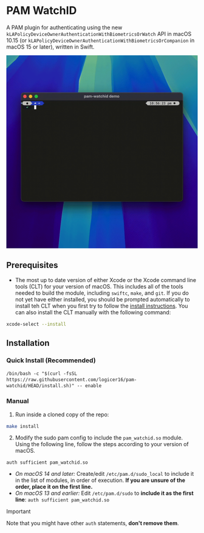 # PAM WatchID

A PAM plugin for authenticating using the new `kLAPolicyDeviceOwnerAuthenticationWithBiometricsOrWatch` API in macOS 10.15 (or `kLAPolicyDeviceOwnerAuthenticationWithBiometricsOrCompanion` in macOS 15 or later), written in Swift.

![](demo.gif)

## Prerequisites

* The most up to date version of either Xcode or the Xcode command line tools (CLT) for your version of macOS. This includes all of the tools needed to build the module, including `swiftc`, `make`, and `git`. If you do not yet have either installed, you should be prompted automatically to install teh CLT when you first try to follow the [install instructions](#installation). You can also install the CLT manually with the following command:

```sh
xcode-select --install
```

## Installation

### Quick Install (Recommended)

```
/bin/bash -c "$(curl -fsSL https://raw.githubusercontent.com/logicer16/pam-watchid/HEAD/install.sh)" -- enable
```

### Manual
1. Run inside a cloned copy of the repo: 
```sh
make install
```
2. Modify the sudo pam config to include the `pam_watchid.so` module. Using the following line, follow the steps according to your version of macOS. 
  ```
  auth sufficient pam_watchid.so
  ```
   * *On macOS 14 and later:* Create/edit `/etc/pam.d/sudo_local` to include it in the list of modules, in order of execution.
   **If you are unsure of the order, place it on the first line.**
   * *On macOS 13 and earlier:* Edit `/etc/pam.d/sudo` to **include it as the first line**: `auth sufficient pam_watchid.so`

> [!IMPORTANT]
> Note that you might have other `auth` statements, **don't remove them**.

